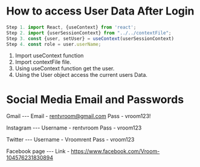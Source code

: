 # How to access User Data After Login

```js
Step 1. import React, {useContext} from 'react';
Step 2. import {userSessionContext} from "../../contextFile";
Step 3. const {user, setUser} = useContext(userSessionContext)
Step 4. const role = user.userName;
```
1. Import useContext function
2. Import contextFile file.
3. Using useContext function get the user.
4. Using the User object access the current users Data.


# Social Media Email and Passwords

Gmail ---
Email - rentvroom@gmail.com
Pass - vroom123!

Instagram ---
Username - rentvroom
Pass - vroom123

Twitter ---
Username - Vroomrent
Pass - vroom123

Facebook page ---
Link - https://www.facebook.com/Vroom-104576231830894



